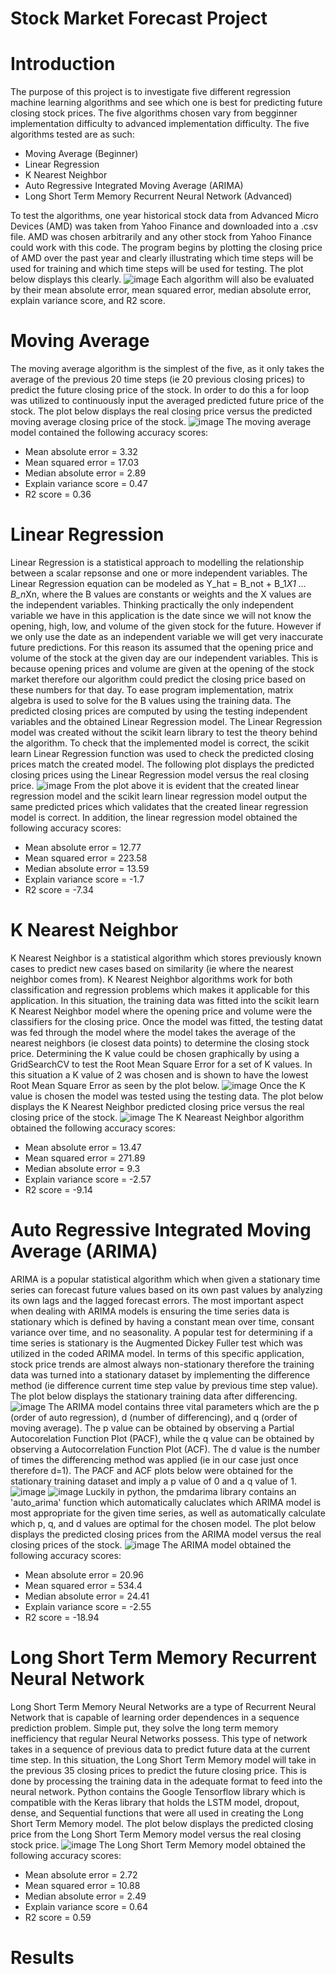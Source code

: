 # Stock Market Forecast Project

# Introduction
The purpose of this project is to investigate five different regression machine learning algorithms and see which one is best for predicting future closing stock prices. The five algorithms chosen vary from begginner implementation difficulty to advanced implementation difficulty. The five algorithms tested are as such: 
  - Moving Average (Beginner)
  - Linear Regression
  - K Nearest Neighbor
  - Auto Regressive Integrated Moving Average (ARIMA)
  - Long Short Term Memory Recurrent Neural Network (Advanced)

To test the algorithms, one year historical stock data from Advanced Micro Devices (AMD) was taken from Yahoo Finance and downloaded into a .csv file. AMD was chosen arbitrarily and any other stock from Yahoo Finance could work with this code. The program begins by plotting the closing price of AMD over the past year and clearly illustrating which time steps will be used for training and which time steps will be used for testing. The plot below displays this clearly. 
![image](https://user-images.githubusercontent.com/37299986/117724558-edb01600-b1b1-11eb-943b-1e59e877dd7d.png)
Each algorithm will also be evaluated by their mean absolute error, mean squared error, median absolute error, explain variance score, and R2 score. 

# Moving Average
The moving average algorithm is the simplest of the five, as it only takes the average of the previous 20 time steps (ie 20 previous closing prices) to predict the future closing price of the stock. In order to do this a for loop was utilized to continuously input the averaged predicted future price of the stock. The plot below displays the real closing price versus the predicted moving average closing price of the stock. 
![image](https://user-images.githubusercontent.com/37299986/117724689-1f28e180-b1b2-11eb-9663-4067084885b9.png)
The moving average model contained the following accuracy scores: 
  - Mean absolute error = 3.32
  - Mean squared error = 17.03
  - Median absolute error = 2.89
  - Explain variance score = 0.47
  - R2 score = 0.36

# Linear Regression
Linear Regression is a statistical approach to modelling the relationship between a scalar repsonse and one or more independent variables. The Linear Regression equation can be modeled as Y_hat = B_not + B_1*X1 ... B_n*Xn, where the B values are constants or weights and the X values are the independent variables. Thinking practically the only independent variable we have in this application is the date since we will not know the opening, high, low, and volume of the given stock for the future. However if we only use the date as an independent variable we will get very inaccurate future predictions. For this reason its assumed that the opening price and volume of the stock at the given day are our independent variables. This is because opening prices and volume are given at the opening of the stock market therefore our algorithm could predict the closing price based on these numbers for that day. To ease program implementation, matrix algebra is used to solve for the B values using the training data. The predicted closing prices are computed by using the testing independent variables and the obtained Linear Regression model. 
The Linear Regression model was created without the scikit learn library to test the theory behind the algorithm. To check that the implemented model is correct, the scikit learn Linear Regression function was used to check the predicted closing prices match the created model. 
The following plot displays the predicted closing prices using the Linear Regression model versus the real closing price. 
![image](https://user-images.githubusercontent.com/37299986/117730464-5dc29a00-b1ba-11eb-83da-b3a84277ff16.png)
From the plot above it is evident that the created linear regression model and the scikit learn linear regression model output the same predicted prices which validates that the created linear regression model is correct. In addition, the linear regression model obtained the following accuracy scores: 
- Mean absolute error = 12.77
- Mean squared error = 223.58
- Median absolute error = 13.59
- Explain variance score = -1.7
- R2 score = -7.34

# K Nearest Neighbor
K Nearest Neighbor is a statistical algorithm which stores previously known cases to predict new cases based on similarity (ie where the nearest neighbor comes from). K Nearest Neighbor algorithms work for both classification and regression problems which makes it applicable for this application. In this situation, the training data was fitted into the scikit learn K Nearest Neighbor model where the opening price and volume were the classifiers for the closing price. Once the model was fitted, the testing datat was fed through the model where the model takes the average of the nearest neighbors (ie closest data points) to determine the closing stock price.
Determining the K value could be chosen graphically by using a GridSearchCV to test the Root Mean Square Error for a set of K values. In this situation a K value of 2 was chosen and is shown to have the lowest Root Mean Square Error as seen by the plot below. 
![image](https://user-images.githubusercontent.com/37299986/117736453-9b78f000-b1c5-11eb-8e3b-a4b113b6c5ed.png)
Once the K value is chosen the model was tested using the testing data. The plot below displays the K Nearest Neighbor predicted closing price versus the real closing price of the stock. 
![image](https://user-images.githubusercontent.com/37299986/117736525-d11dd900-b1c5-11eb-9d19-219e33c2e5d8.png)
The K Neareast Neighbor algorithm obtained the following accuracy scores: 
- Mean absolute error = 13.47
- Mean squared error = 271.89
- Median absolute error = 9.3
- Explain variance score = -2.57
- R2 score = -9.14

# Auto Regressive Integrated Moving Average (ARIMA)
ARIMA is a popular statistical algorithm which when given a stationary time series can forecast future values based on its own past values by analyzing its own lags and the lagged forecast errors. The most important aspect when dealing with ARIMA models is ensuring the time series data is stationary which is defined by having a constant mean over time, consant variance over time, and no seasonality. A popular test for determining if a time series is stationary is the Augmented Dickey Fuller test which was utilized in the coded ARIMA model. In terms of this specific application, stock price trends are almost always non-stationary therefore the training data was turned into a stationary dataset by implementing the difference method (ie difference current time step value by previous time step value). The plot below displays the stationary training data after differencing. 
![image](https://user-images.githubusercontent.com/37299986/117737229-6b325100-b1c7-11eb-88d6-42227f6f3982.png)
The ARIMA model contains three vital parameters which are the p (order of auto regression), d (number of differencing), and q (order of moving average). The p value can be obtained by observing a Partial Autocorelation Function Plot (PACF), while the q value can be obtained by observing a Autocorrelation Function Plot (ACF). The d value is the number of times the differencing method was applied (ie in our case just once therefore d=1). The PACF and ACF plots below were obtained for the stationary training dataset and imply a p value of 0 and a q value of 1. 
![image](https://user-images.githubusercontent.com/37299986/117737636-45597c00-b1c8-11eb-824c-a1bb6b6d3e66.png)
![image](https://user-images.githubusercontent.com/37299986/117737663-51453e00-b1c8-11eb-8977-1b1de3efd726.png)
Luckily in python, the pmdarima library contains an 'auto_arima' function which automatically caluclates which ARIMA model is most appropriate for the given time series, as well as automatically calculate which p, q, and d values are optimal for the chosen model. The plot below displays the predicted closing prices from the ARIMA model versus the real closing prices of the stock. 
![image](https://user-images.githubusercontent.com/37299986/117737826-abde9a00-b1c8-11eb-8788-c8bf3500e12b.png)
The ARIMA model obtained the following accuracy scores: 
- Mean absolute error = 20.96
- Mean squared error = 534.4
- Median absolute error = 24.41
- Explain variance score = -2.55
- R2 score = -18.94

# Long Short Term Memory Recurrent Neural Network
Long Short Term Memory Neural Networks are a type of Recurrent Neural Network that is capable of learning order dependences in a sequence prediction problem. Simple put, they solve the long term memory inefficiency that regular Neural Networks possess. This type of network takes in a sequence of previous data to predict future data at the current time step. In this situation, the Long Short Term Memory model will take in the previous 35 closing prices to predict the future closing price. This is done by processing the training data in the adequate format to feed into the neural network. 
Python contains the Google Tensorflow library which is compatible with the Keras library that holds the LSTM model, dropout, dense, and Sequential functions that were all used in creating the Long Short Term Memory model. The plot below displays the predicted closing price from the Long Short Term Memory model versus the real closing stock price. 
![image](https://user-images.githubusercontent.com/37299986/117738658-8b174400-b1ca-11eb-9099-2dab214847e2.png)
The Long Short Term Memory model obtained the following accuracy scores: 
- Mean absolute error = 2.72
- Mean squared error = 10.88
- Median absolute error = 2.49
- Explain variance score = 0.64
- R2 score = 0.59

# Results
